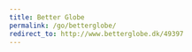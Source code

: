 ```yaml
---
title: Better Globe
permalink: /go/betterglobe/
redirect_to: http://www.betterglobe.dk/49397
---
```

